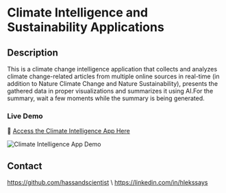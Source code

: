 # Climate Intelligence and Sustainability Applications

## Description
This is a climate change intelligence application that collects and analyzes climate change-related articles from multiple online sources in real-time (in addition to Nature Climate Change and Nature Sustainability), presents the gathered data in proper visualizations and summarizes it using AI.For the summary, wait a few moments while the summary is being generated.

### Live Demo

🔗 [Access the Climate Intelligence App Here](https://hassandscientist.shinyapps.io/ClimateIntelligenceApp/)

![Climate Intelligence App Demo](ClimateChangeApp.gif)

## Contact
https://github.com/hassandscientist \\
https://linkedin.com/in/hlekssays
